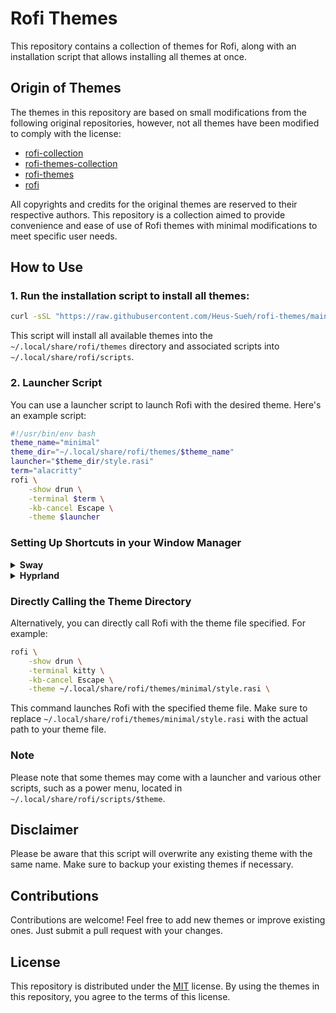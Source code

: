 # Rofi Themes

This repository contains a collection of themes for Rofi, along with an installation script that allows installing all themes at once.

## Origin of Themes

The themes in this repository are based on small modifications from the following original repositories, however, not all themes have been modified to comply with the license:

- [rofi-collection](https://github.com/Murzchnvok/rofi-collection)
- [rofi-themes-collection](https://github.com/newmanls/rofi-themes-collection)
- [rofi-themes](https://github.com/davatorium/rofi-themes)
- [rofi](https://github.com/catppuccin/rofi)

All copyrights and credits for the original themes are reserved to their respective authors. This repository is a collection aimed to provide convenience and ease of use of Rofi themes with minimal modifications to meet specific user needs.

## How to Use

### 1. Run the installation script to install all themes:

```bash
curl -sSL "https://raw.githubusercontent.com/Heus-Sueh/rofi-themes/main/installer.sh" | sh
```

This script will install all available themes into the `~/.local/share/rofi/themes` directory and associated scripts into `~/.local/share/rofi/scripts`.

### 2. Launcher Script

You can use a launcher script to launch Rofi with the desired theme. Here's an example script:

```bash
#!/usr/bin/env bash
theme_name="minimal"
theme_dir="~/.local/share/rofi/themes/$theme_name"
launcher="$theme_dir/style.rasi"
term="alacritty"
rofi \
	-show drun \
	-terminal $term \
	-kb-cancel Escape \
	-theme $launcher
```

### Setting Up Shortcuts in your Window Manager

<details>
    <summary><b>Sway</b></summary>
    In Sway, you can add the following lines to your config file (<code>`~/.config/sway/config`</code>):

    # Sway Config
    bindsym Mod1+d exec /path/to/your/launcher_script.sh

Replace `/path/to/your/launcher_script.sh` with the actual path to your launcher script.
</details>

<details>
    <summary><b>Hyprland</b></summary>
    In Hyprland, you can achieve similar functionality by adding the following lines to your configuration file (<code>~/.config/hypr/config</code>):

    # Hyprland Config
    bind=Mod1+d, exec, /path/to/your/launcher_script.sh

Replace `/path/to/your/launcher_script.sh` with the actual path to your launcher script.
</details>

### Directly Calling the Theme Directory

Alternatively, you can directly call Rofi with the theme file specified. For example:

```bash
rofi \
	-show drun \
	-terminal kitty \
	-kb-cancel Escape \
	-theme ~/.local/share/rofi/themes/minimal/style.rasi \
```

This command launches Rofi with the specified theme file. Make sure to replace `~/.local/share/rofi/themes/minimal/style.rasi` with the actual path to your theme file.

### Note

Please note that some themes may come with a launcher and various other scripts, such as a power menu, located in `~/.local/share/rofi/scripts/$theme`.

## Disclaimer

Please be aware that this script will overwrite any existing theme with the same name. Make sure to backup your existing themes if necessary.

## Contributions

Contributions are welcome! Feel free to add new themes or improve existing ones. Just submit a pull request with your changes.

## License

This repository is distributed under the [MIT](LICENSE) license. By using the themes in this repository, you agree to the terms of this license.

